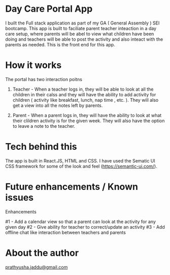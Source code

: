 # Day Care Portal App 

I built the Full stack application as part of my GA ( General Assembly ) SEI bootcamp. This app is built to faciliate parent teacher inteaction in a day care setup, where parents will be abel to view what children have been doing and teachers will be able to post the activity and also inteact with the parents as needed. This is the front end for this app.

# How it works

The portal has two interaction poitns 

1) Teacher - When a teacher logs in, they will be able to look at all the children in their calss and they will have the ability to add activity for children ( activity like breakfast, lunch, nap time , etc. ). They will also get a view into all the notes left by parents.

2) Parent - When a parent logs in, they will have the ability to look at what their clildren activity is for the given week. They will also have the option to leave a note to the teacher.

# Tech behind this

The app is built in React.JS, HTML and CSS. I have used the Sematic UI CSS framework for some of the look and feel (https://semantic-ui.com/).

# Future enhancements / Known issues

Enhancements

#1 - Add a calendar view so that a parent can look at the activity for any given day
#2 - Give ability for teacher to correct/update an activity
#3 - Add offline chat like interaction between teachers and parents 

# About the author

prathyusha.jaddu@gmail.com
